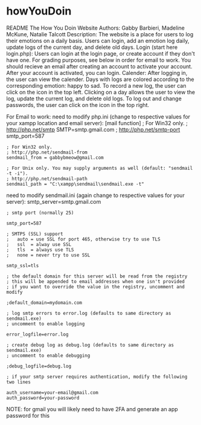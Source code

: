 # howYouDoin
README
The How You Doin Website
Authors: Gabby Barbieri, Madeline McKune, Natalie Talcott
Description: 
	The website is a place for users to log their emotions on a daily basis. Users can login, add an emotion log daily, update logs of the current day, and delete old days. 
Login (start here login.php): 
	Users can login at the login page, or create account if they don't have one. For grading purposes, see below in order for email to work. You should recieve an email after creating an
	account to activate your account. After your account is activated, you can login.
Calender:
	After logging in, the user can view the calender. Days with logs are colored according to the corresponding emotion: happy to sad. To record a new log, the user can click on the icon 
	in the top left. Clicking on a day allows the user to view the log, update the current log, and delete old logs. To log out and change passwords, the user can click on the icon in the
	top right. 

For Email to work:
need to modify php.ini (change to respective values for your xampp location and email server):
    [mail function]
    ; For Win32 only.
    ; http://php.net/smtp
    SMTP=smtp.gmail.com
    ; http://php.net/smtp-port
    smtp_port=587

    ; For Win32 only.
    ; http://php.net/sendmail-from
    sendmail_from = gabbybmeow@gmail.com

    ; For Unix only. You may supply arguments as well (default: "sendmail -t -i").
    ; http://php.net/sendmail-path
    sendmail_path = "C:\xampp\sendmail\sendmail.exe -t"

need to modify sendmail.ini (again change to respective values for your server):
    smtp_server=smtp.gmail.com

    ; smtp port (normally 25)

    smtp_port=587

    ; SMTPS (SSL) support
    ;   auto = use SSL for port 465, otherwise try to use TLS
    ;   ssl  = alway use SSL
    ;   tls  = always use TLS
    ;   none = never try to use SSL

    smtp_ssl=tls

    ; the default domain for this server will be read from the registry
    ; this will be appended to email addresses when one isn't provided
    ; if you want to override the value in the registry, uncomment and modify

    ;default_domain=mydomain.com

    ; log smtp errors to error.log (defaults to same directory as sendmail.exe)
    ; uncomment to enable logging

    error_logfile=error.log

    ; create debug log as debug.log (defaults to same directory as sendmail.exe)
    ; uncomment to enable debugging

    ;debug_logfile=debug.log

    ; if your smtp server requires authentication, modify the following two lines

    auth_username=your-email@gmail.com
    auth_password=your-password
NOTE: for gmail you will likely need to have 2FA and generate an app password for this